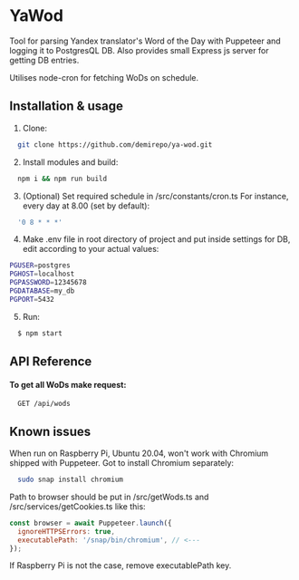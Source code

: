 # YaWod

Tool for parsing Yandex translator's Word of the Day with Puppeteer and logging it to
PostgresQL DB.
Also provides small Express js server for getting DB entries.

Utilises node-cron for fetching WoDs on schedule.

## Installation & usage

1. Clone:

```bash
  git clone https://github.com/demirepo/ya-wod.git
```

2. Install modules and build:

```bash
  npm i && npm run build
```

3. (Optional) Set required schedule in /src/constants/cron.ts
   For instance, every day at 8.00 (set by default):

```bash
  '0 8 * * *'
```

4. Make .env file in root directory of project and put inside settings for DB,
   edit according to your actual values:

```bash
PGUSER=postgres
PGHOST=localhost
PGPASSWORD=12345678
PGDATABASE=my_db
PGPORT=5432
```

5. Run:

```bash
  $ npm start
```

## API Reference

#### To get all WoDs make request:

```http
  GET /api/wods
```

## Known issues

When run on Raspberry Pi, Ubuntu 20.04, won't work with Chromium shipped with Puppeteer.
Got to install Chromium separately:

```bash
  sudo snap install chromium
```

Path to browser should be put in /src/getWods.ts and
/src/services/getCookies.ts like this:

```js
const browser = await Puppeteer.launch({
  ignoreHTTPSErrors: true,
  executablePath: '/snap/bin/chromium', // <---
});
```

If Raspberry Pi is not the case, remove executablePath key.
